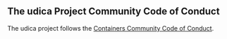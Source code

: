 ## The udica Project Community Code of Conduct

The udica project follows the [Containers Community Code of Conduct](https://github.com/containers/common/blob/master/CODE-OF-CONDUCT.md).
